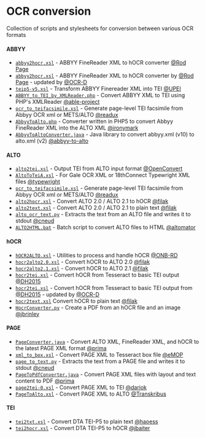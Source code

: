 OCR conversion
==============

Collection of scripts and stylesheets for conversion between various OCR formats

#### ABBYY
 * [`abbyy2hocr.xsl`](https://gist.github.com/tfmorris/5977784) - ABBYY FineReader XML to hOCR converter [@Rod Page](http://iphylo.blogspot.com/2011/07/correcting-ocr-using-hocr-firefox.html#comment-400434491)
  * [`abbyy2hocr.xsl`](https://github.com/OCR-D/format-converters/blob/master/abbyy2hocr.xsl) - ABBYY FineReader XML to hOCR converter by [@Rod Page](http://iphylo.blogspot.com/2011/07/correcting-ocr-using-hocr-firefox.html#comment-400434491) - updated by [@OCR-D](https://github.com/OCR-D)
 * [`teip5-v5.xsl`](http://discoveryspace.upei.ca/islandlives.ca/sites/discoveryspace.upei.ca.islandlives.ca/files/teip5-v5.xsl) - Transform ABBYY Finereader XML into TEI [@UPEI](http://discoveryspace.upei.ca/islandlives.ca/node/130)
 * [`ABBYY_to_TEI_by_XMLReader.php`](http://able.myspecies.info/abbyy-xml-tei-xml) - Convert ABBYY XML to TEI using PHP's XMLReader [@able-project](http://able.myspecies.info/abbyy-xml-tei-xml)
 * [`ocr_to_teifacsimile.xsl`](https://github.com/emory-libraries/readux/blob/master/readux/books/ocr_to_teifacsimile.xsl) - Generate page-level TEI facsimile from Abbyy OCR xml or METS/ALTO [@readux](https://github.com/emory-libraries/readux)
 * [`AbbyyToAlto.php`](https://github.com/ironymark/AbbyyToAlto/blob/master/AbbyyToAlto.php) - Converter written in PHP5 to convert Abbyy FineReader XML into the ALTO XML [@ironymark](https://github.com/ironymark/AbbyyToAlto)
 * [`AbbyyToAltoConverter.java`](https://github.com/Mewel/abbyy-to-alto) - Java library to convert abbyy.xml (v10) to alto.xml (v2) [@abbyy-to-alto](https://github.com/Mewel/abbyy-to-alto)
 
#### ALTO
 * [`alto2tei.xsl`](https://github.com/INL/OpenConvert/blob/master/resources/xsl/alto2tei.xsl) - Output TEI from ALTO input format [@OpenConvert](https://github.com/INL/OpenConvert) 
 * [`AltoToTeiA.xsl`](https://github.com/collex/typewright/blob/master/lib/saxon/AltoToTeiA.xsl) - For Gale OCR XML or 18thConnect Typewright XML files [@typewright](https://github.com/collex/typewright)
 * [`ocr_to_teifacsimile.xsl`](https://github.com/emory-libraries/readux/blob/master/readux/books/ocr_to_teifacsimile.xsl) - Generate page-level TEI facsimile from Abbyy OCR xml or METS/ALTO [@readux](https://github.com/emory-libraries/readux)
 * [`alto2hocr.xsl`](https://github.com/filak/hOCR-to-ALTO/blob/master/alto2hocr.xsl) - Convert ALTO 2.0 / ALTO 2.1 to hOCR [@filak](https://github.com/filak/hOCR-to-ALTO)
 * [`alto2text.xsl`](https://github.com/filak/hOCR-to-ALTO/blob/master/alto2text.xsl) - Convert ALTO 2.0 / ALTO 2.1 to plain text [@filak](https://github.com/filak/hOCR-to-ALTO)
 * [`alto_ocr_text.py`](https://github.com/cneud/alto-ocr-text/blob/master/alto_ocr_text.py) - Extracts the text from an ALTO file and writes it to stdout [@cneud](https://github.com/cneud/alto-ocr-text)
 * [`ALTO2HTML.bat`](https://github.com/altomator/ALTO-HTML) - Batch script to convert ALTO files to HTML [@altomator](https://github.com/altomator/ALTO-HTML)
 
#### hOCR
 * [`hOCR2ALTO.xsl`](https://github.com/ONB-RD/hOCRTools/blob/master/xsl/hOCR2ALTO.xsl) - Utilities to process and handle hOCR [@ONB-RD](https://github.com/ONB-RD/hOCRTools)
 * [`hocr2alto2.0.xsl`](https://github.com/filak/hOCR-to-ALTO/blob/master/hocr2alto2.0.xsl) - Convert hOCR to ALTO 2.0 [@filak](https://github.com/filak/hOCR-to-ALTO)
 * [`hocr2alto2.1.xsl`](https://github.com/filak/hOCR-to-ALTO/blob/master/hocr2alto2.1.xsl) - Convert hOCR to ALTO 2.1 [@filak](https://github.com/filak/hOCR-to-ALTO)
 * [`hocr2tei.xsl`](https://github.com/TEIC/Hackathon/blob/master/DH2015/xsl/hocr2tei.xsl) - Convert hOCR from Tesseract to basic TEI output [@DH2015](https://github.com/TEIC/Hackathon/tree/master/DH2015)
  * [`hocr2tei.xsl`](https://github.com/OCR-D/format-converters/blob/master/hocr2tei.xsl) - Convert hOCR from Tesseract to basic TEI output from [@DH2015](https://github.com/TEIC/Hackathon/tree/master/DH2015) - updated by [@OCR-D](https://github.com/OCR-D)
 * [`hocr2text.xsl`](https://github.com/filak/hOCR-to-ALTO/blob/master/hocr2text.xsl) Convert hOCR to plain text [@filak](https://github.com/filak/hOCR-to-ALTO)
 * [`HocrConverter.py`](https://github.com/jbrinley/HocrConverter/blob/master/HocrConverter.py) - Create a PDF from an hOCR file and an image [@jbrinley](https://github.com/jbrinley/HocrConverter)
 
#### PAGE
 * [`PageConverter.java`](https://github.com/PRImA-Research-Lab/prima-page-converter) - Convert ALTO XML, FineReader XML, and hOCR to the latest PAGE XML format [@prima](https://github.com/PRImA-Research-Lab/prima-page-converter)
 * [`xml_to_box.xsl`](https://github.com/idhmc-tamu/eMOP/blob/master/xml_to_box.xsl) - Convert PAGE XML to Tesseract box file [@eMOP](https://github.com/idhmc-tamu/eMOP)
 * [`page_to_text.py`](https://github.com/cneud/page-to-text/blob/master/page_to_text.py) - Extracts the text from a PAGE file and writes it to stdout [@cneud](https://github.com/cneud/page-to-text)
 * [`PageToPdfConverter.java`](https://github.com/PRImA-Research-Lab/prima-page-to-pdf) - Convert PAGE XML files with layout and text content to PDF [@prima](https://github.com/PRImA-Research-Lab/prima-page-to-pdf)
 * [`page2tei-0.xsl`](https://github.com/dariok/page2tei/blob/master/page2tei-0.xsl) - Convert PAGE XML to TEI [@dariok](https://github.com/dariok/page2tei)
 * [`PageToAlto.xsl`](https://github.com/Transkribus/TranskribusCore/blob/master/src/main/resources/xslt/PageToAlto.xsl) - Convert PAGE XML to ALTO [@Transkribus](https://github.com/Transkribus)
 
#### TEI
 * [`tei2txt.xsl`](https://github.com/haoess/dta-tools/blob/master/tei2txt/share/xslt/tei2txt.xsl) - Convert DTA TEI-P5 to plain text [@haoess](https://github.com/haoess/dta-tools)
 * [`tei2hocr.xsl`](https://github.com/jbaiter/tei2hocr/blob/master/tei2hocr.xsl) - Convert DTA TEI-P5 to hOCR [@jbaiter](https://github.com/jbaiter/tei2hocr)
